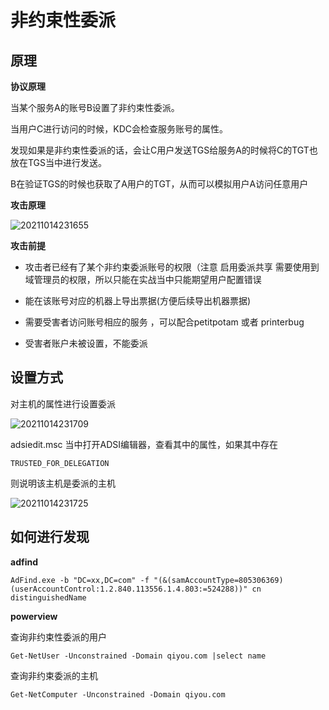 # 非约束性委派

## 原理

**协议原理**

当某个服务A的账号B设置了非约束性委派。

当用户C进行访问的时候，KDC会检查服务账号的属性。

发现如果是非约束性委派的话，会让C用户发送TGS给服务A的时候将C的TGT也放在TGS当中进行发送。

B在验证TGS的时候也获取了A用户的TGT，从而可以模拟用户A访问任意用户  

**攻击原理**

![20211014231655](https://picsfor.oss-cn-shenzhen.aliyuncs.com/blogs/imgs/20211014231655.png)

**攻击前提**

- 攻击者已经有了某个非约束委派账号的权限（注意 启用委派共享 需要使用到 域管理员的权限，所以只能在实战当中只能期望用户配置错误	

- 能在该账号对应的机器上导出票据(方便后续导出机器票据)	

- 需要受害者访问账号相应的服务 ，可以配合petitpotam 或者 printerbug	

- 受害者账户未被设置，不能委派  







## 设置方式

对主机的属性进行设置委派

![20211014231709](https://picsfor.oss-cn-shenzhen.aliyuncs.com/blogs/imgs/20211014231709.png)

adsiedit.msc 当中打开ADSI编辑器，查看其中的属性，如果其中存在 

```
TRUSTED_FOR_DELEGATION 
```

则说明该主机是委派的主机 

![20211014231725](https://picsfor.oss-cn-shenzhen.aliyuncs.com/blogs/imgs/20211014231725.png)



## 如何进行发现 

**adfind** 

```
AdFind.exe -b "DC=xx,DC=com" -f "(&(samAccountType=805306369)(userAccountControl:1.2.840.113556.1.4.803:=524288))" cn distinguishedName
```

**powerview**

查询非约束性委派的用户 

```
Get-NetUser -Unconstrained -Domain qiyou.com |select name
```

查询非约束委派的主机  

```
Get-NetComputer -Unconstrained -Domain qiyou.com
```


